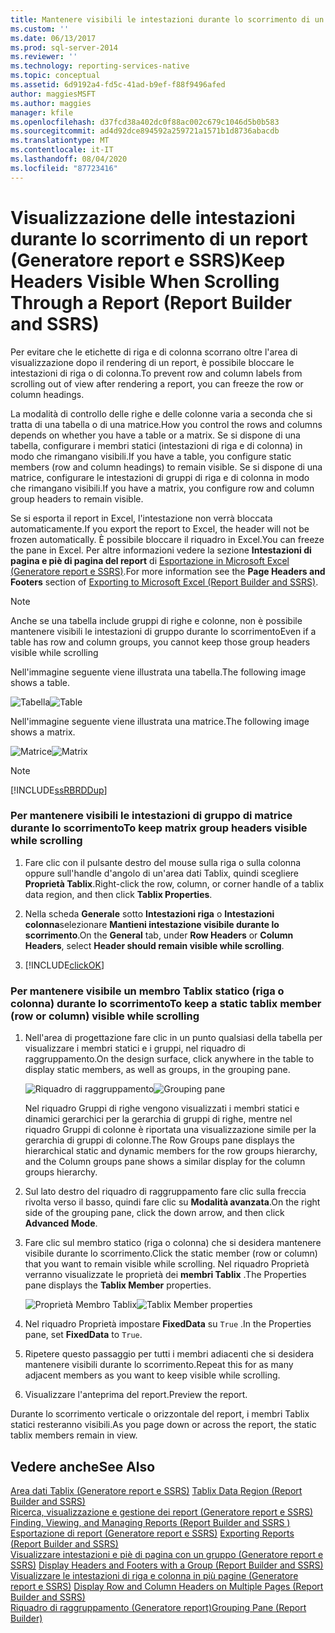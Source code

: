 ```yaml
---
title: Mantenere visibili le intestazioni durante lo scorrimento di un report (Generatore report e SSRS) | Microsoft Docs
ms.custom: ''
ms.date: 06/13/2017
ms.prod: sql-server-2014
ms.reviewer: ''
ms.technology: reporting-services-native
ms.topic: conceptual
ms.assetid: 6d9192a4-fd5c-41ad-b9ef-f88f9496afed
author: maggiesMSFT
ms.author: maggies
manager: kfile
ms.openlocfilehash: d37fcd38a402dc0f88ac002c679c1046d5b0b583
ms.sourcegitcommit: ad4d92dce894592a259721a1571b1d8736abacdb
ms.translationtype: MT
ms.contentlocale: it-IT
ms.lasthandoff: 08/04/2020
ms.locfileid: "87723416"
---
```

# <a name="keep-headers-visible-when-scrolling-through-a-report-report-builder-and-ssrs"></a><span data-ttu-id="1261c-102">Visualizzazione delle intestazioni durante lo scorrimento di un report (Generatore report e SSRS)</span><span class="sxs-lookup"><span data-stu-id="1261c-102">Keep Headers Visible When Scrolling Through a Report (Report Builder and SSRS)</span></span>
  <span data-ttu-id="1261c-103">Per evitare che le etichette di riga e di colonna scorrano oltre l'area di visualizzazione dopo il rendering di un report, è possibile bloccare le intestazioni di riga o di colonna.</span><span class="sxs-lookup"><span data-stu-id="1261c-103">To prevent row and column labels from scrolling out of view after rendering a report, you can freeze the row or column headings.</span></span>  
  
 <span data-ttu-id="1261c-104">La modalità di controllo delle righe e delle colonne varia a seconda che si tratta di una tabella o di una matrice.</span><span class="sxs-lookup"><span data-stu-id="1261c-104">How you control the rows and columns depends on whether you have a table or a matrix.</span></span> <span data-ttu-id="1261c-105">Se si dispone di una tabella, configurare i membri statici (intestazioni di riga e di colonna) in modo che rimangano visibili.</span><span class="sxs-lookup"><span data-stu-id="1261c-105">If you have a table, you configure static members (row and column headings) to remain visible.</span></span> <span data-ttu-id="1261c-106">Se si dispone di una matrice, configurare le intestazioni di gruppi di riga e di colonna in modo che rimangano visibili.</span><span class="sxs-lookup"><span data-stu-id="1261c-106">If you have a matrix, you configure row and column group headers to remain visible.</span></span>  
  
 <span data-ttu-id="1261c-107">Se si esporta il report in Excel, l'intestazione non verrà bloccata automaticamente.</span><span class="sxs-lookup"><span data-stu-id="1261c-107">If you export the report to Excel, the header will not be frozen automatically.</span></span> <span data-ttu-id="1261c-108">È possibile bloccare il riquadro in Excel.</span><span class="sxs-lookup"><span data-stu-id="1261c-108">You can freeze the pane in Excel.</span></span> <span data-ttu-id="1261c-109">Per altre informazioni vedere la sezione **Intestazioni di pagina e piè di pagina del report** di [Esportazione in Microsoft Excel &#40;Generatore report e SSRS&#41;](../report-builder/exporting-to-microsoft-excel-report-builder-and-ssrs.md).</span><span class="sxs-lookup"><span data-stu-id="1261c-109">For more information see the **Page Headers and Footers** section of [Exporting to Microsoft Excel &#40;Report Builder and SSRS&#41;](../report-builder/exporting-to-microsoft-excel-report-builder-and-ssrs.md).</span></span>  
  
> [!NOTE]  
>  <span data-ttu-id="1261c-110">Anche se una tabella include gruppi di righe e colonne, non è possibile mantenere visibili le intestazioni di gruppo durante lo scorrimento</span><span class="sxs-lookup"><span data-stu-id="1261c-110">Even if a table has row and column groups, you cannot keep those group headers visible while scrolling</span></span>  
  
 <span data-ttu-id="1261c-111">Nell'immagine seguente viene illustrata una tabella.</span><span class="sxs-lookup"><span data-stu-id="1261c-111">The following image shows a table.</span></span>  
  
 <span data-ttu-id="1261c-112">![Tabella](../media/table.png "Tabella")</span><span class="sxs-lookup"><span data-stu-id="1261c-112">![Table](../media/table.png "Table")</span></span>  
  
 <span data-ttu-id="1261c-113">Nell'immagine seguente viene illustrata una matrice.</span><span class="sxs-lookup"><span data-stu-id="1261c-113">The following image shows a matrix.</span></span>  
  
 <span data-ttu-id="1261c-114">![Matrice](../media/matrix.png "Matrice")</span><span class="sxs-lookup"><span data-stu-id="1261c-114">![Matrix](../media/matrix.png "Matrix")</span></span>  
  
> [!NOTE]  
>  [!INCLUDE[ssRBRDDup](../../includes/ssrbrddup-md.md)]  
  
### <a name="to-keep-matrix-group-headers-visible-while-scrolling"></a><span data-ttu-id="1261c-115">Per mantenere visibili le intestazioni di gruppo di matrice durante lo scorrimento</span><span class="sxs-lookup"><span data-stu-id="1261c-115">To keep matrix group headers visible while scrolling</span></span>  
  
1.  <span data-ttu-id="1261c-116">Fare clic con il pulsante destro del mouse sulla riga o sulla colonna oppure sull'handle d'angolo di un'area dati Tablix, quindi scegliere **Proprietà Tablix**.</span><span class="sxs-lookup"><span data-stu-id="1261c-116">Right-click the row, column, or corner handle of a tablix data region, and then click **Tablix Properties**.</span></span>  
  
2.  <span data-ttu-id="1261c-117">Nella scheda **Generale** sotto **Intestazioni riga** o **Intestazioni colonna**selezionare **Mantieni intestazione visibile durante lo scorrimento**.</span><span class="sxs-lookup"><span data-stu-id="1261c-117">On the **General** tab, under **Row Headers** or **Column Headers**, select **Header should remain visible while scrolling**.</span></span>  
  
3.  [!INCLUDE[clickOK](../../includes/clickok-md.md)]  
  
### <a name="to-keep-a-static-tablix-member-row-or-column-visible-while-scrolling"></a><span data-ttu-id="1261c-118">Per mantenere visibile un membro Tablix statico (riga o colonna) durante lo scorrimento</span><span class="sxs-lookup"><span data-stu-id="1261c-118">To keep a static tablix member (row or column) visible while scrolling</span></span>  
  
1.  <span data-ttu-id="1261c-119">Nell'area di progettazione fare clic in un punto qualsiasi della tabella per visualizzare i membri statici e i gruppi, nel riquadro di raggruppamento.</span><span class="sxs-lookup"><span data-stu-id="1261c-119">On the design surface, click anywhere in the table to display static members, as well as groups, in the grouping pane.</span></span>  
  
     <span data-ttu-id="1261c-120">![Riquadro di raggruppamento](../media/grouppane-updated.png "Riquadro di raggruppamento")</span><span class="sxs-lookup"><span data-stu-id="1261c-120">![Grouping pane](../media/grouppane-updated.png "Grouping pane")</span></span>  
  
     <span data-ttu-id="1261c-121">Nel riquadro Gruppi di righe vengono visualizzati i membri statici e dinamici gerarchici per la gerarchia di gruppi di righe, mentre nel riquadro Gruppi di colonne è riportata una visualizzazione simile per la gerarchia di gruppi di colonne.</span><span class="sxs-lookup"><span data-stu-id="1261c-121">The Row Groups pane displays the hierarchical static and dynamic members for the row groups hierarchy, and the Column groups pane shows a similar display for the column groups hierarchy.</span></span>  
  
2.  <span data-ttu-id="1261c-122">Sul lato destro del riquadro di raggruppamento fare clic sulla freccia rivolta verso il basso, quindi fare clic su **Modalità avanzata**.</span><span class="sxs-lookup"><span data-stu-id="1261c-122">On the right side of the grouping pane, click the down arrow, and then click **Advanced Mode**.</span></span>  
  
3.  <span data-ttu-id="1261c-123">Fare clic sul membro statico (riga o colonna) che si desidera mantenere visibile durante lo scorrimento.</span><span class="sxs-lookup"><span data-stu-id="1261c-123">Click the static member (row or column) that you want to remain visible while scrolling.</span></span> <span data-ttu-id="1261c-124">Nel riquadro Proprietà verranno visualizzate le proprietà dei **membri Tablix** .</span><span class="sxs-lookup"><span data-stu-id="1261c-124">The Properties pane displays the **Tablix Member** properties.</span></span>  
  
     <span data-ttu-id="1261c-125">![Proprietà Membro Tablix](../media/grouppane-tablixmember-updated.png "Proprietà Membro Tablix")</span><span class="sxs-lookup"><span data-stu-id="1261c-125">![Tablix Member properties](../media/grouppane-tablixmember-updated.png "Tablix Member properties")</span></span>  
  
4.  <span data-ttu-id="1261c-126">Nel riquadro Proprietà impostare **FixedData** su `True` .</span><span class="sxs-lookup"><span data-stu-id="1261c-126">In the Properties pane, set **FixedData** to `True`.</span></span>  
  
5.  <span data-ttu-id="1261c-127">Ripetere questo passaggio per tutti i membri adiacenti che si desidera mantenere visibili durante lo scorrimento.</span><span class="sxs-lookup"><span data-stu-id="1261c-127">Repeat this for as many adjacent members as you want to keep visible while scrolling.</span></span>  
  
6.  <span data-ttu-id="1261c-128">Visualizzare l'anteprima del report.</span><span class="sxs-lookup"><span data-stu-id="1261c-128">Preview the report.</span></span>  
  
 <span data-ttu-id="1261c-129">Durante lo scorrimento verticale o orizzontale del report, i membri Tablix statici resteranno visibili.</span><span class="sxs-lookup"><span data-stu-id="1261c-129">As you page down or across the report, the static tablix members remain in view.</span></span>  
  
## <a name="see-also"></a><span data-ttu-id="1261c-130">Vedere anche</span><span class="sxs-lookup"><span data-stu-id="1261c-130">See Also</span></span>  
 <span data-ttu-id="1261c-131">[Area dati Tablix &#40;Generatore report e SSRS&#41;](../tablix-data-region-report-builder-and-ssrs.md) </span><span class="sxs-lookup"><span data-stu-id="1261c-131">[Tablix Data Region &#40;Report Builder and SSRS&#41;](../tablix-data-region-report-builder-and-ssrs.md) </span></span>  
 <span data-ttu-id="1261c-132">[Ricerca, visualizzazione e gestione dei report &#40;Generatore report e SSRS&#41;](../report-builder/finding-viewing-and-managing-reports-report-builder-and-ssrs.md) </span><span class="sxs-lookup"><span data-stu-id="1261c-132">[Finding, Viewing, and Managing Reports &#40;Report Builder and SSRS &#41;](../report-builder/finding-viewing-and-managing-reports-report-builder-and-ssrs.md) </span></span>  
 <span data-ttu-id="1261c-133">[Esportazione di report &#40;Generatore report e SSRS&#41;](../report-builder/export-reports-report-builder-and-ssrs.md) </span><span class="sxs-lookup"><span data-stu-id="1261c-133">[Exporting Reports &#40;Report Builder and SSRS&#41;](../report-builder/export-reports-report-builder-and-ssrs.md) </span></span>  
 <span data-ttu-id="1261c-134">[Visualizzare intestazioni e piè di pagina con un gruppo &#40;Generatore report e SSRS&#41;](display-headers-and-footers-with-a-group-report-builder-and-ssrs.md) </span><span class="sxs-lookup"><span data-stu-id="1261c-134">[Display Headers and Footers with a Group &#40;Report Builder and SSRS&#41;](display-headers-and-footers-with-a-group-report-builder-and-ssrs.md) </span></span>  
 <span data-ttu-id="1261c-135">[Visualizzare le intestazioni di riga e colonna in più pagine &#40;Generatore report e SSRS&#41;](display-row-and-column-headers-on-multiple-pages-report-builder-and-ssrs.md) </span><span class="sxs-lookup"><span data-stu-id="1261c-135">[Display Row and Column Headers on Multiple Pages &#40;Report Builder and SSRS&#41;](display-row-and-column-headers-on-multiple-pages-report-builder-and-ssrs.md) </span></span>  
 [<span data-ttu-id="1261c-136">Riquadro di raggruppamento &#40;Generatore report&#41;</span><span class="sxs-lookup"><span data-stu-id="1261c-136">Grouping Pane &#40;Report Builder&#41;</span></span>](grouping-pane-report-builder.md)  
  
  
